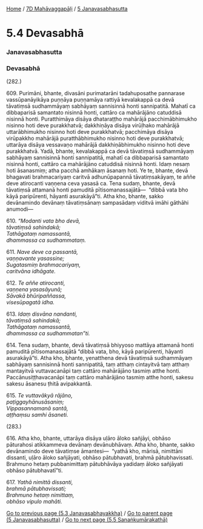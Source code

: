 
[Home](/) / [7D Mahāvaggapāḷi](/tipitaka/7D.md) / [5 Janavasabhasutta](/tipitaka/7D/5.md)

# 5.4 Devasabhā

### Janavasabhasutta

### Devasabhā

(282.)

609\. Purimāni, bhante, divasāni purimatarāni tadahuposathe pannarase vassūpanāyikāya puṇṇāya puṇṇamāya rattiyā kevalakappā ca devā tāvatiṃsā sudhammāyaṃ sabhāyaṃ sannisinnā honti sannipatitā. Mahatī ca dibbaparisā samantato nisinnā honti, cattāro ca mahārājāno catuddisā nisinnā honti. Puratthimāya disāya dhataraṭṭho mahārājā pacchimābhimukho nisinno hoti deve purakkhatvā; dakkhiṇāya disāya virūḷhako mahārājā uttarābhimukho nisinno hoti deve purakkhatvā; pacchimāya disāya virūpakkho mahārājā puratthābhimukho nisinno hoti deve purakkhatvā; uttarāya disāya vessavaṇo mahārājā dakkhiṇābhimukho nisinno hoti deve purakkhatvā. Yadā, bhante, kevalakappā ca devā tāvatiṃsā sudhammāyaṃ sabhāyaṃ sannisinnā honti sannipatitā, mahatī ca dibbaparisā samantato nisinnā honti, cattāro ca mahārājāno catuddisā nisinnā honti. Idaṃ nesaṃ hoti āsanasmiṃ; atha pacchā amhākaṃ āsanaṃ hoti. Ye te, bhante, devā bhagavati brahmacariyaṃ caritvā adhunūpapannā tāvatiṃsakāyaṃ, te aññe deve atirocanti vaṇṇena ceva yasasā ca. Tena sudaṃ, bhante, devā tāvatiṃsā attamanā honti pamuditā pītisomanassajātā—  “dibbā vata bho kāyā paripūrenti, hāyanti asurakāyā”ti. Atha kho, bhante, sakko devānamindo devānaṃ tāvatiṃsānaṃ sampasādaṃ viditvā imāhi gāthāhi anumodi—

610\. _“Modanti vata bho devā,_  
_tāvatiṃsā sahindakā;_  
_Tathāgataṃ namassantā,_  
_dhammassa ca sudhammataṃ._  


611\. _Nave deve ca passantā,_  
_vaṇṇavante yasassine;_  
_Sugatasmiṃ brahmacariyaṃ,_  
_caritvāna idhāgate._  


612\. _Te aññe atirocanti,_  
_vaṇṇena yasasāyunā;_  
_Sāvakā bhūripaññassa,_  
_visesūpagatā idha._  


613\. _Idaṃ disvāna nandanti,_  
_tāvatiṃsā sahindakā;_  
_Tathāgataṃ namassantā,_  
_dhammassa ca sudhammatan”ti._  


614\. Tena sudaṃ, bhante, devā tāvatiṃsā bhiyyoso mattāya attamanā honti pamuditā pītisomanassajātā “dibbā vata, bho, kāyā paripūrenti, hāyanti asurakāyā”ti. Atha kho, bhante, yenatthena devā tāvatiṃsā sudhammāyaṃ sabhāyaṃ sannisinnā honti sannipatitā, taṃ atthaṃ cintayitvā taṃ atthaṃ mantayitvā vuttavacanāpi taṃ cattāro mahārājāno tasmiṃ atthe honti. Paccānusiṭṭhavacanāpi taṃ cattāro mahārājāno tasmiṃ atthe honti, sakesu sakesu āsanesu ṭhitā avipakkantā.

615\. _Te vuttavākyā rājāno,_  
_paṭiggayhānusāsaniṃ;_  
_Vippasannamanā santā,_  
_aṭṭhaṃsu samhi āsaneti._  


(283.)

616\. Atha kho, bhante, uttarāya disāya uḷāro āloko sañjāyi, obhāso pāturahosi atikkammeva devānaṃ devānubhāvaṃ. Atha kho, bhante, sakko devānamindo deve tāvatiṃse āmantesi—  “yathā kho, mārisā, nimittāni dissanti, uḷāro āloko sañjāyati, obhāso pātubhavati, brahmā pātubhavissati. Brahmuno hetaṃ pubbanimittaṃ pātubhāvāya yadidaṃ āloko sañjāyati obhāso pātubhavatī”ti.

617\. _Yathā nimittā dissanti,_  
_brahmā pātubhavissati;_  
_Brahmuno hetaṃ nimittaṃ,_  
_obhāso vipulo mahāti._  


[Go to previous page (5.3 Janavasabhayakkha)](/tipitaka/7D/5/5.3.md) / [Go to parent page (5 Janavasabhasutta)](/tipitaka/7D/5.md) / [Go to next page (5.5 Sanaṅkumārakathā)](/tipitaka/7D/5/5.5.md)


